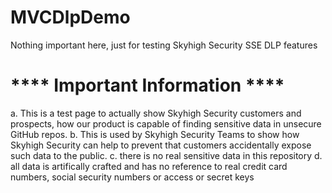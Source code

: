 # MVCDlpDemo

Nothing important here, just for testing Skyhigh Security SSE DLP features

# **** Important Information  **** 
a.	This is a test page to actually show Skyhigh Security customers and prospects, how our product is capable of finding sensitive data in unsecure GitHub repos. 
b.	This is used by Skyhigh Security Teams to show how Skyhigh Security can help to prevent that customers accidentally expose such data to the public.
c. there is no real sensitive data in this repository
d. all data is artifically crafted and has no reference to real credit card numbers, social security numbers or access or secret keys

